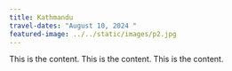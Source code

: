 ```yaml
---
title: Kathmandu
travel-dates: "August 10, 2024 "
featured-image: ../../static/images/p2.jpg
---
```

This is the content. This is the content. This is the content.